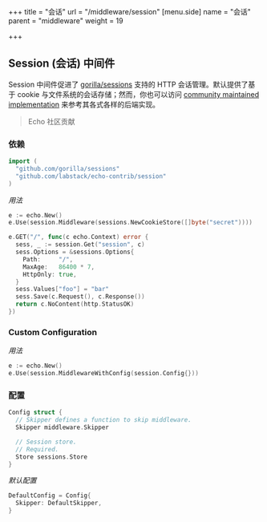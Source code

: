 +++
title = "会话"
url = "/middleware/session"
[menu.side]
  name = "会话"
  parent = "middleware"
  weight = 19

+++

## Session (会话) 中间件

Session 中间件促进了 [gorilla/sessions](https://github.com/gorilla/sessions) 支持的 HTTP 会话管理。默认提供了基于 cookie 与文件系统的会话存储；然而，你也可以访问 [community maintained implementation](https://github.com/gorilla/sessions#store-implementations) 来参考其各式各样的后端实现。

> Echo 社区贡献

### 依赖

```go
import (
  "github.com/gorilla/sessions"
  "github.com/labstack/echo-contrib/session"
)
```

*用法*

```go
e := echo.New()
e.Use(session.Middleware(sessions.NewCookieStore([]byte("secret"))))

e.GET("/", func(c echo.Context) error {
  sess, _ := session.Get("session", c)
  sess.Options = &sessions.Options{
    Path:     "/",
    MaxAge:   86400 * 7,
    HttpOnly: true,
  }
  sess.Values["foo"] = "bar"
  sess.Save(c.Request(), c.Response())
  return c.NoContent(http.StatusOK)
})
```

### Custom Configuration

*用法*

```go
e := echo.New()
e.Use(session.MiddlewareWithConfig(session.Config{}))
```

### 配置

```go
Config struct {
  // Skipper defines a function to skip middleware.
  Skipper middleware.Skipper

  // Session store.
  // Required.
  Store sessions.Store
}
```

*默认配置*

```go
DefaultConfig = Config{
  Skipper: DefaultSkipper,
}
```

